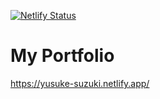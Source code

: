 [![Netlify Status](https://api.netlify.com/api/v1/badges/f509dc74-57dc-4cbc-a35f-3775d29fe428/deploy-status)](https://app.netlify.com/sites/yusuke-suzuki/deploys)

# My Portfolio
https://yusuke-suzuki.netlify.app/
